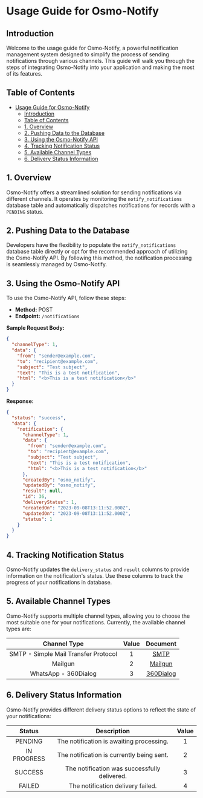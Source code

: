# Usage Guide for Osmo-Notify

## Introduction

Welcome to the usage guide for Osmo-Notify, a powerful notification management system designed to simplify the process of sending notifications through various channels. This guide will walk you through the steps of integrating Osmo-Notify into your application and making the most of its features.

## Table of Contents

- [Usage Guide for Osmo-Notify](#usage-guide-for-osmo-notify)
  - [Introduction](#introduction)
  - [Table of Contents](#table-of-contents)
  - [1. Overview](#1-overview)
  - [2. Pushing Data to the Database](#2-pushing-data-to-the-database)
  - [3. Using the Osmo-Notify API](#3-using-the-osmo-notify-api)
  - [4. Tracking Notification Status](#4-tracking-notification-status)
  - [5. Available Channel Types](#5-available-channel-types)
  - [6. Delivery Status Information](#6-delivery-status-information)

## 1. Overview

Osmo-Notify offers a streamlined solution for sending notifications via different channels. It operates by monitoring the `notify_notifications` database table and automatically dispatches notifications for records with a `PENDING` status.

## 2. Pushing Data to the Database

Developers have the flexibility to populate the `notify_notifications` database table directly or opt for the recommended approach of utilizing the Osmo-Notify API. By following this method, the notification processing is seamlessly managed by Osmo-Notify.

## 3. Using the Osmo-Notify API

To use the Osmo-Notify API, follow these steps:

- **Method:** POST
- **Endpoint:** `/notifications`

**Sample Request Body:**
```json
{
  "channelType": 1,
  "data": {
    "from": "sender@example.com",
    "to": "recipient@example.com",
    "subject": "Test subject",
    "text": "This is a test notification",
    "html": "<b>This is a test notification</b>"
  }
}
```

**Response:**
```json
{
  "status": "success",
  "data": {
    "notification": {
      "channelType": 1,
      "data": {
        "from": "sender@example.com",
        "to": "recipient@example.com",
        "subject": "Test subject",
        "text": "This is a test notification",
        "html": "<b>This is a test notification</b>"
      },
      "createdBy": "osmo_notify",
      "updatedBy": "osmo_notify",
      "result": null,
      "id": 36,
      "deliveryStatus": 1,
      "createdOn": "2023-09-08T13:11:52.000Z",
      "updatedOn": "2023-09-08T13:11:52.000Z",
      "status": 1
    }
  }
}
```

## 4. Tracking Notification Status

Osmo-Notify updates the `delivery_status` and `result` columns to provide information on the notification's status. Use these columns to track the progress of your notifications in database.

## 5. Available Channel Types

Osmo-Notify supports multiple channel types, allowing you to choose the most suitable one for your notifications. Currently, the available channel types are:

|           **Channel Type**           | **Value** |          **Document**          |
|:------------------------------------:|:---------:|:------------------------------:|
| SMTP - Simple Mail Transfer Protocol |     1     | [SMTP](channels/smtp.md)       |
| Mailgun                              |     2     | [Mailgun](channels/mailgun.md) |
| WhatsApp - 360Dialog                 |     3     | [360Dialog](channels/360Dialog.md) |

## 6. Delivery Status Information

Osmo-Notify provides different delivery status options to reflect the state of your notifications:

|  **Status** |                **Description**               | **Value** |
|:-----------:|:--------------------------------------------:|:---------:|
| PENDING     | The notification is awaiting processing.     |     1     |
| IN PROGRESS | The notification is currently being sent.    |     2     |
| SUCCESS     | The notification was successfully delivered. |     3     |
| FAILED      | The notification delivery failed.            |     4     |